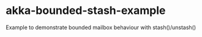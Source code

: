 # akka-bounded-stash-example
Example to demonstrate bounded mailbox behaviour with stash()/unstash()
